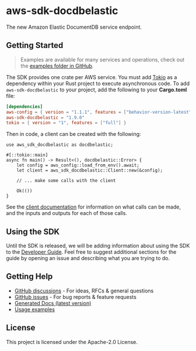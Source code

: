 # aws-sdk-docdbelastic

The new Amazon Elastic DocumentDB service endpoint.

## Getting Started

> Examples are available for many services and operations, check out the
> [examples folder in GitHub](https://github.com/awslabs/aws-sdk-rust/tree/main/examples).

The SDK provides one crate per AWS service. You must add [Tokio](https://crates.io/crates/tokio)
as a dependency within your Rust project to execute asynchronous code. To add `aws-sdk-docdbelastic` to
your project, add the following to your **Cargo.toml** file:

```toml
[dependencies]
aws-config = { version = "1.1.1", features = ["behavior-version-latest"] }
aws-sdk-docdbelastic = "1.9.0"
tokio = { version = "1", features = ["full"] }
```

Then in code, a client can be created with the following:

```rust,no_run
use aws_sdk_docdbelastic as docdbelastic;

#[::tokio::main]
async fn main() -> Result<(), docdbelastic::Error> {
    let config = aws_config::load_from_env().await;
    let client = aws_sdk_docdbelastic::Client::new(&config);

    // ... make some calls with the client

    Ok(())
}
```

See the [client documentation](https://docs.rs/aws-sdk-docdbelastic/latest/aws_sdk_docdbelastic/client/struct.Client.html)
for information on what calls can be made, and the inputs and outputs for each of those calls.

## Using the SDK

Until the SDK is released, we will be adding information about using the SDK to the
[Developer Guide](https://docs.aws.amazon.com/sdk-for-rust/latest/dg/welcome.html). Feel free to suggest
additional sections for the guide by opening an issue and describing what you are trying to do.

## Getting Help

* [GitHub discussions](https://github.com/awslabs/aws-sdk-rust/discussions) - For ideas, RFCs & general questions
* [GitHub issues](https://github.com/awslabs/aws-sdk-rust/issues/new/choose) - For bug reports & feature requests
* [Generated Docs (latest version)](https://awslabs.github.io/aws-sdk-rust/)
* [Usage examples](https://github.com/awslabs/aws-sdk-rust/tree/main/examples)

## License

This project is licensed under the Apache-2.0 License.

